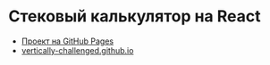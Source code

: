 # Стековый калькулятор на React

- [Проект на GitHub Pages](https://vertically-challenged.github.io/react_calc/)
- [vertically-challenged.github.io](https://vertically-challenged.github.io/)
